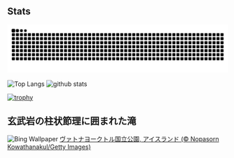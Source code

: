 ## Stats
<picture>
  <source media="(prefers-color-scheme: dark)" srcset="https://raw.githubusercontent.com/ba230t/ba230t/output/github-contribution-grid-snake-dark.svg">
  <source media="(prefers-color-scheme: light)" srcset="https://raw.githubusercontent.com/ba230t/ba230t/output/github-contribution-grid-snake.svg">
  <img alt="github contribution grid snake animation" src="https://raw.githubusercontent.com/ba230t/ba230t/output/github-contribution-grid-snake.svg">
</picture>

<p align="left">
  <img alt="Top Langs" height="150px" src="https://github-readme-stats.vercel.app/api/top-langs/?username=ba230t&layout=compact&theme=transparent" />
  <img alt="github stats" height="150px" src="https://github-readme-stats.vercel.app/api?username=ba230t&theme=transparent" />
</p>

[![trophy](https://github-profile-trophy.vercel.app/?username=ba230t&theme=transparent&column=7)](https://github.com/ryo-ma/github-profile-trophy)


<!-- Bing Wallpaper Start -->
## 玄武岩の柱状節理に囲まれた滝
![Bing Wallpaper](https://www.bing.com/th?id=OHR.SkaftafellWaterfall_JA-JP1502759780_1920x1080.jpg&rf=LaDigue_1920x1080.jpg&pid=hp)
[ヴァトナヨークトル国立公園, アイスランド (© Nopasorn Kowathanakul/Getty Images)](https://www.bing.com/search?q=%E3%83%B4%E3%82%A1%E3%83%88%E3%83%8A%E3%83%A8%E3%83%BC%E3%82%AF%E3%83%88%E3%83%AB%E5%9B%BD%E7%AB%8B%E5%85%AC%E5%9C%92&form=hpcapt&filters=HpDate%3a%2220240923_1500%22)
<!-- Bing Wallpaper End -->
